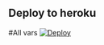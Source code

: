 ## Deploy to heroku

#All vars
[![Deploy](https://www.herokucdn.com/deploy/button.svg)](https://dashboard.heroku.com/new?template=https%3A%2F%2Fgithub.com%2Frootedcyber%2Fhelios-mirror-heroku%2Ftree%2Fall-vars)
